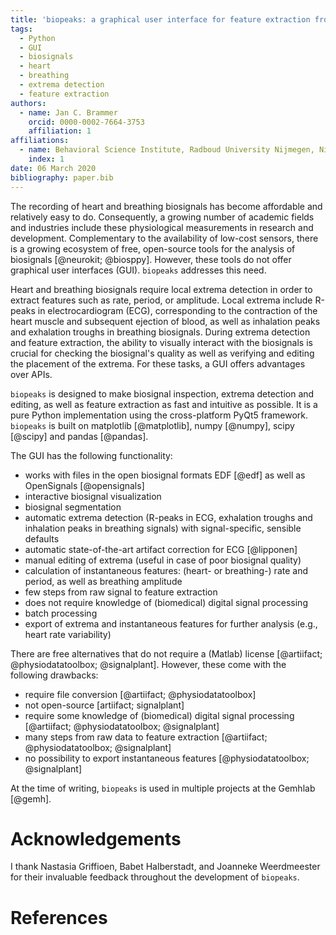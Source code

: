 ```yaml
---
title: 'biopeaks: a graphical user interface for feature extraction from heart- and breathing biosignals'
tags:
  - Python
  - GUI
  - biosignals
  - heart
  - breathing
  - extrema detection
  - feature extraction
authors:
  - name: Jan C. Brammer
    orcid: 0000-0002-7664-3753
    affiliation: 1
affiliations:
  - name: Behavioral Science Institute, Radboud University Nijmegen, Nijmegen, The Netherlands
    index: 1
date: 06 March 2020
bibliography: paper.bib
---
```


The recording of heart and breathing biosignals has become affordable and relatively easy to do.
Consequently, a growing number of academic fields and industries include these physiological measurements
in research and development. Complementary to the availability of low-cost sensors, there is a growing
ecosystem of free, open-source tools for the analysis of biosignals [@neurokit; @biosppy].
However, these tools do not offer graphical user interfaces (GUI). `biopeaks` addresses this need.

Heart and breathing biosignals require local extrema detection in order to extract features
such as rate, period, or amplitude. Local extrema include R-peaks in electrocardiogram (ECG),
corresponding to the contraction of the heart muscle and subsequent ejection of blood,
as well as inhalation peaks and exhalation troughs in breathing biosignals.
During extrema detection and feature extraction, the ability to visually interact with the biosignals
is crucial for checking the biosignal's quality as well as verifying and editing the placement of the extrema.
For these tasks, a GUI offers advantages over APIs.

`biopeaks` is designed to make biosignal inspection, extrema detection and editing, as well as feature
extraction as fast and intuitive as possible. It is a pure Python implementation using the cross-platform
PyQt5 framework. `biopeaks` is built on matplotlib [@matplotlib], numpy [@numpy], scipy [@scipy] and pandas [@pandas].

The GUI has the following functionality:
+ works with files in the open biosignal formats EDF [@edf] as well as OpenSignals [@opensignals]
+ interactive biosignal visualization
+ biosignal segmentation
+ automatic extrema detection (R-peaks in ECG, exhalation troughs and inhalation peaks in breathing signals)
with signal-specific, sensible defaults
+ automatic state-of-the-art artifact correction for ECG [@lipponen]
+ manual editing of extrema (useful in case of poor biosignal quality)
+ calculation of instantaneous features: (heart- or breathing-) rate and period, as well as breathing amplitude
+ few steps from raw signal to feature extraction
+ does not require knowledge of (biomedical) digital signal processing
+ batch processing
+ export of extrema and instantaneous features for further analysis (e.g., heart rate variability)

There are free alternatives that do not require a (Matlab) license [@artiifact; @physiodatatoolbox; @signalplant].
However, these come with the following drawbacks:

+ require file conversion [@artiifact; @physiodatatoolbox]
+ not open-source [artiifact; signalplant]
+ require some knowledge of (biomedical) digital signal processing [@artiifact; @physiodatatoolbox; @signalplant]
+ many steps from raw data to feature extraction [@artiifact; @physiodatatoolbox; @signalplant]
+ no possibility to export instantaneous features [@physiodatatoolbox; @signalplant]

At the time of writing, `biopeaks` is used in multiple projects at the Gemhlab [@gemh].


# Acknowledgements
I thank Nastasia Griffioen, Babet Halberstadt, and Joanneke Weerdmeester for
their invaluable feedback throughout the development of `biopeaks`. 


# References